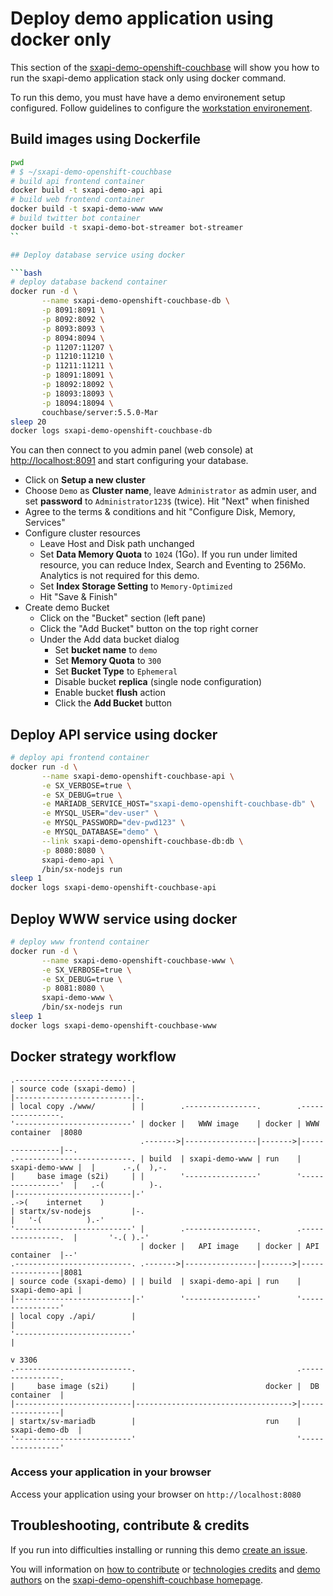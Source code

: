 # Deploy demo application using docker only

This section of the [sxapi-demo-openshift-couchbase](https://github.com/startxfr/sxapi-demo-openshift-couchbase)
will show you how to run the sxapi-demo application stack only using docker command.

To run this demo, you must have have a demo environement setup configured. Follow guidelines 
to configure the [workstation environement](https://github.com/startxfr/sxapi-demo-openshift#setup-workstation-environement).

## Build images using Dockerfile

```bash
pwd
# $ ~/sxapi-demo-openshift-couchbase
# build api frontend container
docker build -t sxapi-demo-api api
# build web frontend container
docker build -t sxapi-demo-www www
# build twitter bot container
docker build -t sxapi-demo-bot-streamer bot-streamer
``

## Deploy database service using docker

```bash
# deploy database backend container
docker run -d \
       --name sxapi-demo-openshift-couchbase-db \
       -p 8091:8091 \
       -p 8092:8092 \
       -p 8093:8093 \
       -p 8094:8094 \
       -p 11207:11207 \
       -p 11210:11210 \
       -p 11211:11211 \
       -p 18091:18091 \
       -p 18092:18092 \
       -p 18093:18093 \
       -p 18094:18094 \
       couchbase/server:5.5.0-Mar
sleep 20
docker logs sxapi-demo-openshift-couchbase-db
```

You can then connect to you admin panel (web console) at [http://localhost:8091](http://localhost:8091) and start configuring your database.
- Click on **Setup a new cluster**
- Choose `Demo` as **Cluster name**, leave `Administrator` as admin user, and set **password** to `Administrator123$` (twice). Hit "Next" when finished
- Agree to the terms & conditions and hit "Configure Disk, Memory, Services"
- Configure cluster resources
  - Leave Host and Disk path unchanged
  - Set **Data Memory Quota** to `1024` (1Go). If you run under limited resource, you can reduce Index, Search and Eventing to 256Mo. Analytics is not required for this demo.
  - Set **Index Storage Setting** to `Memory-Optimized`
  - Hit "Save & Finish"
- Create demo Bucket
  - Click on the "Bucket" section (left pane)
  - Click the "Add Bucket" button on the top right corner
  - Under the Add data bucket dialog
    - Set **bucket name** to `demo`
    - Set **Memory Quota** to `300`
    - Set **Bucket Type** to `Ephemeral`
    - Disable bucket **replica** (single node configuration)
    - Enable bucket **flush** action
    - Click the **Add Bucket** button

## Deploy API service using docker

```bash
# deploy api frontend container
docker run -d \
       --name sxapi-demo-openshift-couchbase-api \
       -e SX_VERBOSE=true \
       -e SX_DEBUG=true \
       -e MARIADB_SERVICE_HOST="sxapi-demo-openshift-couchbase-db" \
       -e MYSQL_USER="dev-user" \
       -e MYSQL_PASSWORD="dev-pwd123" \
       -e MYSQL_DATABASE="demo" \
       --link sxapi-demo-openshift-couchbase-db:db \
       -p 8080:8080 \
       sxapi-demo-api \
       /bin/sx-nodejs run
sleep 1
docker logs sxapi-demo-openshift-couchbase-api
```

## Deploy WWW service using docker

```bash
# deploy www frontend container
docker run -d \
       --name sxapi-demo-openshift-couchbase-www \
       -e SX_VERBOSE=true \
       -e SX_DEBUG=true \
       -p 8081:8080 \
       sxapi-demo-www \
       /bin/sx-nodejs run
sleep 1
docker logs sxapi-demo-openshift-couchbase-www
```

## Docker strategy workflow

```
.--------------------------.
| source code (sxapi-demo) |
|--------------------------|-.
| local copy ./www/        | |        .----------------.        .----------------.
'--------------------------' | docker |   WWW image    | docker | WWW container  |8080
                             .------->|----------------|------->|----------------|--.
.--------------------------. | build  | sxapi-demo-www | run    | sxapi-demo-www |  |      .-,(  ),-.    
|     base image (s2i)     | |        '----------------'        '----------------'  |   .-(          )-. 
|--------------------------|-'                                                      .->(    internet    )
| startx/sv-nodejs         |-.                                                      |   '-(          ).-'
'--------------------------' |        .----------------.        .----------------.  |       '-.( ).-'    
                             | docker |   API image    | docker | API container  |--'
.--------------------------. .------->|----------------|------->|----------------|8081
| source code (sxapi-demo) | | build  | sxapi-demo-api | run    | sxapi-demo-api |
|--------------------------|-'        '----------------'        '----------------'
| local copy ./api/        |                                             |
'--------------------------'                                             |
                                                                         v 3306
.--------------------------.                                    .----------------.
|     base image (s2i)     |                             docker |  DB container  |
|--------------------------|----------------------------------->|----------------|
| startx/sv-mariadb        |                             run    | sxapi-demo-db  |
'--------------------------'                                    '----------------'
```

### Access your application in your browser

Access your application using your browser on `http://localhost:8080`


## Troubleshooting, contribute & credits

If you run into difficulties installing or running this demo [create an issue](https://github.com/startxfr/sxapi-demo-openshift-couchbase/issues/new).

You will information on [how to contribute](https://github.com/startxfr/sxapi-demo-openshift-couchbase#contributing) or 
[technologies credits](https://github.com/startxfr/sxapi-demo-openshift-couchbase#built-with) and
[demo authors](https://github.com/startxfr/sxapi-demo-openshift-couchbase#authors) on the 
[sxapi-demo-openshift-couchbase homepage](https://github.com/startxfr/sxapi-demo-openshift-couchbase).